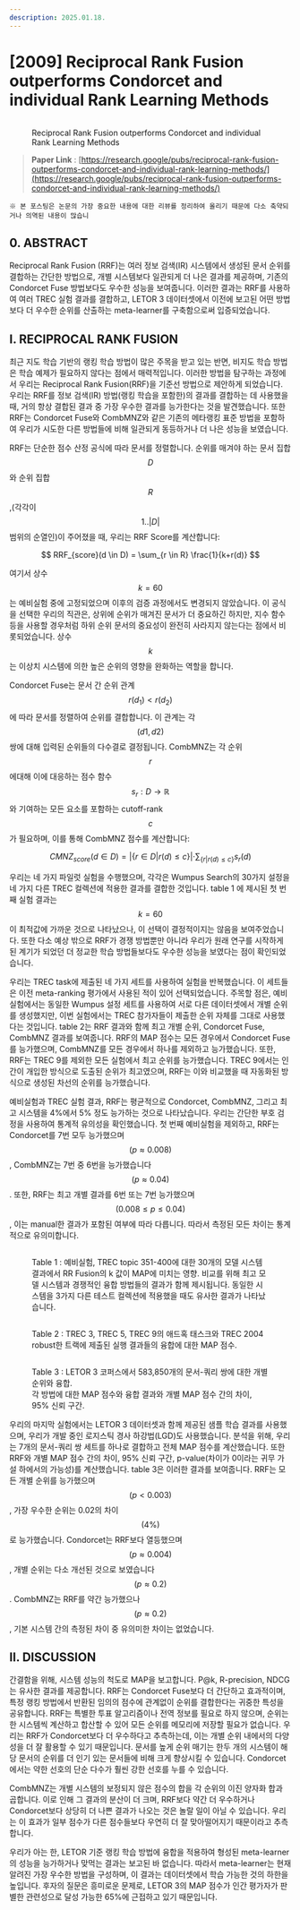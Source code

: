 ```yaml
---
description: 2025.01.18.
---
```


# \[2009] Reciprocal Rank Fusion outperforms Condorcet and individual Rank Learning Methods

<figure><img src="../../.gitbook/assets/rrf_paper_cover.png" alt=""><figcaption><p>Reciprocal Rank Fusion outperforms Condorcet and individual Rank Learning Methods</p></figcaption></figure>

> **Paper Link** : [https://research.google/pubs/reciprocal-rank-fusion-outperforms-condorcet-and-individual-rank-learning-methods/](https://research.google/pubs/reciprocal-rank-fusion-outperforms-condorcet-and-individual-rank-learning-methods/)

```
※ 본 포스팅은 논문의 가장 중요한 내용에 대한 리뷰를 정리하여 올리기 때문에 다소 축약되거나 의역된 내용이 많습니
```



## 0. ABSTRACT

Reciprocal Rank Fusion (RRF)는 여러 정보 검색(IR) 시스템에서 생성된 문서 순위를 결합하는 간단한 방법으로, 개별 시스템보다 일관되게 더 나은 결과를 제공하며, 기존의 Condorcet Fuse 방법보다도 우수한 성능을 보여줍니다. 이러한 결과는 RRF를 사용하여 여러 TREC 실험 결과를 결합하고, LETOR 3 데이터셋에서 이전에 보고된 어떤 방법보다 더 우수한 순위를 산출하는 meta-learner를 구축함으로써 입증되었습니다.

## Ⅰ. RECIPROCAL RANK FUSION

최근 지도 학습 기반의 랭킹 학습 방법이 많은 주목을 받고 있는 반면, 비지도 학습 방법은 학습 예제가 필요하지 않다는 점에서 매력적입니다. 이러한 방법을 탐구하는 과정에서 우리는 Reciprocal Rank Fusion(RRF)을 기준선 방법으로 제안하게 되었습니다. 우리는 RRF를 정보 검색(IR) 방법(랭킹 학습을 포함한)의 결과를 결합하는 데 사용했을 때, 거의 항상 결합된 결과 중 가장 우수한 결과를 능가한다는 것을 발견했습니다. 또한 RRF는 Condorcet Fuse와 CombMNZ와 같은 기존의 메타랭킹 표준 방법을 포함하여 우리가 시도한 다른 방법들에 비해 일관되게 동등하거나 더 나은 성능을 보였습니다.&#x20;

RRF는 단순한 점수 산정 공식에 따라 문서를 정렬합니다. 순위를 매겨야 하는 문서 집합 $$D$$와 순위 집합 $$R$$ ,(각각이 $$1..|D|$$ 범위의 순열인)이 주어졌을 때, 우리는 RRF Score를 계산합니다:

$$
RRF_{score}(d \in D) = \sum_{r \in R} \frac{1}{k+r(d)}
$$

여기서 상수 $$k=60$$ 는 예비실험 중에 고정되었으며 이후의 검증 과정에서도 변경되지 않았습니다. 이 공식을 선택한 우리의 직관은, 상위에 순위가 매겨진 문서가 더 중요하긴 하지만, 지수 함수 등을 사용할 경우처럼 하위 순위 문서의 중요성이 완전히 사라지지 않는다는 점에서 비롯되었습니다. 상수 $$k$$는 이상치 시스템에 의한 높은 순위의 영향을 완화하는 역할을 합니다.

Condorcet Fuse는 문서 간 순위 관계 $$r(d_1) < r(d_2)$$에 따라 문서를 정렬하여 순위를 결합합니다. 이 관계는 각 $$(d1,d2)$$ 쌍에 대해 입력된 순위들의 다수결로 결정됩니다. CombMNZ는 각 순위 $$r$$ 에대해 이에 대응하는 점수 함수 $$s_r : D \rightarrow \mathbb{R}$$와 기여하는 모든 요소를 포함하는 cutoff-rank $$c$$가 필요하며, 이를 통해 CombMNZ 점수를 계산합니다:

$$
CMNZ_{score}(d \in D) = |\{ r \in D | r(d)\leq c\}| \cdot \sum_{\{r|r(d)\leq c\}} s_r(d)
$$

우리는 네 가지 파일럿 실험을 수행했으며, 각각은 Wumpus Search의 30가지 설정을 네 가지 다른 TREC 컬렉션에 적용한 결과를 결합한 것입니다. table 1 에 제시된 첫 번째 실험 결과는 $$k=60$$이 최적값에 가까운 것으로 나타났으나, 이 선택이 결정적이지는 않음을 보여주었습니다. 또한 다소 예상 밖으로 RRF가 경쟁 방법뿐만 아니라 우리가 원래 연구를 시작하게 된 계기가 되었던 더 정교한 학습 방법들보다도 우수한 성능을 보였다는 점이 확인되었습니다.

우리는 TREC task에 제출된 네 가지 세트를 사용하여 실험을 반복했습니다. 이 세트들은 이전 meta-ranking 평가에서 사용된 적이 있어 선택되었습니다. 주목할 점은, 예비실험에서는 동일한 Wumpus 설정 세트를 사용하여 서로 다른 데이터셋에서 개별 순위를 생성했지만, 이번 실험에서는 TREC 참가자들이 제출한 순위 자체를 그대로 사용했다는 것입니다. table 2는 RRF 결과와 함께 최고 개별 순위, Condorcet Fuse, CombMNZ 결과를 보여줍니다. RRF의 MAP 점수는 모든 경우에서 Condorcet Fuse를 능가했으며, CombMNZ를 모든 경우에서 하나를 제외하고 능가했습니다. 또한, RRF는 TREC 9를 제외한 모든 실험에서 최고 순위를 능가했습니다. TREC 9에서는 인간이 개입한 방식으로 도출된 순위가 최고였으며, RRF는 이와 비교했을 때 자동화된 방식으로 생성된 차선의 순위를 능가했습니다.

예비실험과 TREC 실험 결과, RRF는 평균적으로 Condorcet, CombMNZ, 그리고 최고 시스템을 4%에서 5% 정도 능가하는 것으로 나타났습니다. 우리는 간단한 부호 검정을 사용하여 통계적 유의성을 확인했습니다. 첫 번째 예비실험을 제외하고, RRF는 Condorcet를 7번 모두 능가했으며$$(p \approx 0.008)$$, CombMNZ는 7번 중 6번을 능가했습니다$$(p \approx 0.04)$$. 또한, RRF는 최고 개별 결과를 6번 또는 7번 능가했으며$$(0.008 \leq p \leq 0.04)$$, 이는 manual한 결과가 포함된 여부에 따라 다릅니다. 따라서 측정된 모든 차이는 통계적으로 유의미합니다.

<figure><img src="../../.gitbook/assets/image (7).png" alt=""><figcaption><p>Table 1 : 예비실험, TREC topic 351-400에 대한 30개의 모델 시스템 결과에서 RR Fusion의 k 값이 MAP에 미치는 영향. 비교를 위해 최고 모델 시스템과 경쟁적인 융합 방법들의 결과가 함께 제시됩니다. 동일한 시스템을 3가지 다른 테스트 컬렉션에 적용했을 때도 유사한 결과가 나타났습니다.</p></figcaption></figure>

<figure><img src="../../.gitbook/assets/image (1) (1) (1) (1) (1) (1).png" alt=""><figcaption><p>Table 2 : TREC 3, TREC 5, TREC 9의 애드혹 태스크와 TREC 2004 robust한 트랙에 제출된 실행 결과들의 융합에 대한 MAP 점수.</p></figcaption></figure>

<figure><img src="../../.gitbook/assets/image (2) (1) (1) (1).png" alt=""><figcaption><p>Table 3 : LETOR 3 코퍼스에서 583,850개의 문서-쿼리 쌍에 대한 개별 순위와 융합. <br>각 방법에 대한 MAP 점수와 융합 결과와 개별 MAP 점수 간의 차이, 95% 신뢰 구간.</p></figcaption></figure>

우리의 마지막 실험에서는 LETOR 3 데이터셋과 함께 제공된 샘플 학습 결과를 사용했으며, 우리가 개발 중인 로지스틱 경사 하강법(LGD)도 사용했습니다. 분석을 위해, 우리는 7개의 문서-쿼리 쌍 세트를 하나로 결합하고 전체 MAP 점수를 계산했습니다. 또한 RRF와 개별 MAP 점수 간의 차이, 95% 신뢰 구간, p-value(차이가 0이라는 귀무 가설 하에서의 가능성)를 계산했습니다. table 3은 이러한 결과를 보여줍니다. RRF는 모든 개별 순위를 능가했으며$$(p < 0.003)$$, 가장 우수한 순위는 0.02의 차이$$(4\%)$$로 능가했습니다. Condorcet는 RRF보다 열등했으며$$(p \approx 0.004)$$, 개별 순위는 다소 개선된 것으로 보였습니다$$(p \approx 0.2)$$. CombMNZ는 RRF를 약간 능가했으나$$(p \approx 0.2)$$, 기본 시스템 간의 측정된 차이 중 유의미한 차이는 없었습니다.

## Ⅱ. DISCUSSION

간결함을 위해, 시스템 성능의 척도로 MAP을 보고합니다. P@k, R-precision, NDCG는 유사한 결과를 제공합니다. RRF는 Condorcet Fuse보다 더 간단하고 효과적이며, 특정 랭킹 방법에서 반환된 임의의 점수에 관계없이 순위를 결합한다는 귀중한 특성을 공유합니다. RRF는 특별한 투표 알고리즘이나 전역 정보를 필요로 하지 않으며, 순위는 한 시스템씩 계산하고 합산할 수 있어 모든 순위를 메모리에 저장할 필요가 없습니다. 우리는 RRF가 Condorcet보다 더 우수하다고 추측하는데, 이는 개별 순위 내에서의 다양성을 더 잘 활용할 수 있기 때문입니다. 문서를 높게 순위 매기는 한두 개의 시스템이 해당 문서의 순위를 더 인기 있는 문서들에 비해 크게 향상시킬 수 있습니다. Condorcet에서는 약한 선호의 단순 다수가 훨씬 강한 선호를 누를 수 있습니다.

CombMNZ는 개별 시스템의 보정되지 않은 점수의 합을 각 순위의 이진 양자화 합과 곱합니다. 이로 인해 그 결과의 분산이 더 크며, RRF보다 약간 더 우수하거나 Condorcet보다 상당히 더 나쁜 결과가 나오는 것은 놀랄 일이 아닐 수 있습니다. 우리는 이 효과가 일부 점수가 다른 점수들보다 우연히 더 잘 맞아떨어지기 때문이라고 추측합니다.

우리가 아는 한, LETOR 기준 랭킹 학습 방법에 융합을 적용하여 형성된 meta-learner의 성능을 능가하거나 맞먹는 결과는 보고된 바 없습니다. 따라서 meta-learner는 현재 알려진 가장 우수한 방법을 구성하며, 이 결과는 데이터셋에서 학습 가능한 것의 하한을 높입니다. 후자의 질문은 흥미로운 문제로, LETOR 3의 MAP 점수가 인간 평가자가 판별한 관련성으로 달성 가능한 65%에 근접하고 있기 때문입니다.

